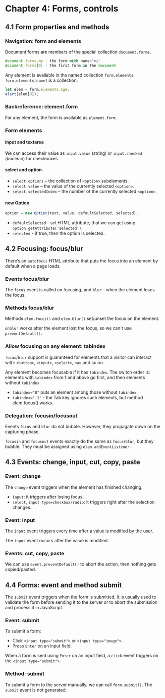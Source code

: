 # Chapter 4: Forms, controls

## 4.1 Form properties and methods

### Navigation: form and elements

Document forms are members of the special collection `document.forms`.

```javascript
document.forms.my - the form with name="my"
document.forms[0] - the first form in the document
```

Any element is available in the named collection `form.elements`. `form.elements[name]` is a collection.

```javascript
let elem = form.elements.age;
alert(elem[0]);
```

### Backreference: element.form

For any element, the form is available as `element.form`.

### Form elements

#### input and textarea

We can access their value as `input.value` \(string\) or `input.checked` \(boolean\) for checkboxes.

#### select and option

* `select.options` – the collection of `<option>` subelements.
* `select.value` – the value of the currently selected `<option>`.
* `select.selectedIndex` – the number of the currently selected `<option>`.

#### new Option

```javascript
option = new Option(text, value, defaultSelected, selected);
```

* `defaultSelected` - set HTML-attribute, that we can get using `option.getAttribute('selected')`.
* `selected` - if true, then the option is selected.

## 4.2 Focusing: focus/blur

There’s an `autofocus` HTML attribute that puts the focus into an element by default when a page loads.

### Events focus/blur

The `focus` event is called on focusing, and `blur` – when the element loses the focus.

### Methods focus/blur

Methods `elem.focus()` and `elem.blur()` set/unset the focus on the element.

`onblur` works after the element lost the focus, so we can't use `preventDefault()`.

### Allow focusing on any element: tabindex

`focus`/`blur` support is guaranteed for elements that a visitor can interact with: `<button>`, `<input>`, `<select>`, `<a>` and so on.

Any element becomes focusable if it has `tabindex`. The switch order is: elements with `tabindex` from 1 and above go first, and then elements without `tabindex`.

* `tabindex="0"` puts an element among those without `tabindex`.
* `tabindex="-1"` - the Tab key ignores such elements, but method elem.focus\(\) works.

### Delegation: focusin/focusout

Events `focus` and `blur` do not bubble. However, they propagate down on the capturing phase.

`focusin` and `focusout` events exactly do the same as `focus`/`blur`, but they bubble. They must be assigned using `elem.addEventListener`.

## 4.3 Events: change, input, cut, copy, paste

### Event: change

The `change` event triggers when the element has finished changing.

* `input`: it triggers after losing focus.
* `select`, `input type=checkbox/radio`: it triggers right after the selection changes.

### Event: input

The `input` event triggers every time after a value is modified by the user.

The `input` event occurs after the value is modified.

### Events: cut, copy, paste

We can use `event.preventDefault()` to abort the action, then nothing gets copied/pasted.

## 4.4 Forms: event and method submit

The `submit` event triggers when the form is submitted. It is usually used to validate the form before sending it to the server or to abort the submission and process it in JavaScript.

### Event: submit

To submit a form:

* Click `<input type="submit">` or `<input type="image">`.
* Press `Enter` on an input field.

When a form is sent using `Enter` on an input field, a `click` event triggers on the `<input type="submit">`.

### Method: submit

To submit a form to the server manually, we can call `form.submit()`. The `submit` event is not generated.

